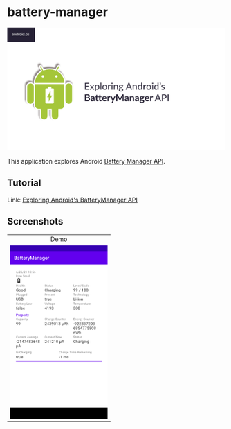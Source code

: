 # battery-manager

<div align="center">
    <img src="screenshots/battery-manager.jpg" />
</div>

This application explores Android [Battery Manager API](https://developer.android.com/reference/android/os/BatteryManager).

## Tutorial

Link: [Exploring Android's BatteryManager API](https://yggr.medium.com/exploring-androids-batterymanager-api-8f64951fd9f6)

## Screenshots

| |
| :-: |
| Demo |
| <img src="screenshots/battery-manager-demo.png" height="400" /> |
